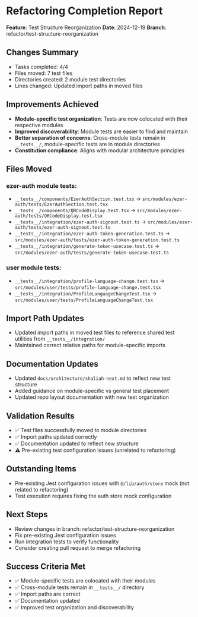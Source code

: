 # Refactoring Completion Report

**Feature**: Test Structure Reorganization
**Date**: 2024-12-19
**Branch**: refactor/test-structure-reorganization

## Changes Summary
- Tasks completed: 4/4
- Files moved: 7 test files
- Directories created: 2 module test directories
- Lines changed: Updated import paths in moved files

## Improvements Achieved
- **Module-specific test organization**: Tests are now colocated with their respective modules
- **Improved discoverability**: Module tests are easier to find and maintain
- **Better separation of concerns**: Cross-module tests remain in `__tests__/`, module-specific tests are in module directories
- **Constitution compliance**: Aligns with modular architecture principles

## Files Moved

### ezer-auth module tests:
- `__tests__/components/EzerAuthSection.test.tsx` → `src/modules/ezer-auth/tests/EzerAuthSection.test.tsx`
- `__tests__/components/QRCodeDisplay.test.tsx` → `src/modules/ezer-auth/tests/QRCodeDisplay.test.tsx`
- `__tests__/integration/ezer-auth-signout.test.ts` → `src/modules/ezer-auth/tests/ezer-auth-signout.test.ts`
- `__tests__/integration/ezer-auth-token-generation.test.ts` → `src/modules/ezer-auth/tests/ezer-auth-token-generation.test.ts`
- `__tests__/integration/generate-token-usecase.test.ts` → `src/modules/ezer-auth/tests/generate-token-usecase.test.ts`

### user module tests:
- `__tests__/integration/profile-language-change.test.tsx` → `src/modules/user/tests/profile-language-change.test.tsx`
- `__tests__/integration/ProfileLanguageChangeTest.tsx` → `src/modules/user/tests/ProfileLanguageChangeTest.tsx`

## Import Path Updates
- Updated import paths in moved test files to reference shared test utilities from `__tests__/integration/`
- Maintained correct relative paths for module-specific imports

## Documentation Updates
- Updated `docs/architecture/shaliah-next.md` to reflect new test structure
- Added guidance on module-specific vs general test placement
- Updated repo layout documentation with new test organization

## Validation Results
- ✅ Test files successfully moved to module directories
- ✅ Import paths updated correctly
- ✅ Documentation updated to reflect new structure
- ⚠️ Pre-existing test configuration issues (unrelated to refactoring)

## Outstanding Items
- Pre-existing Jest configuration issues with `@/lib/auth/store` mock (not related to refactoring)
- Test execution requires fixing the auth store mock configuration

## Next Steps
- Review changes in branch: refactor/test-structure-reorganization
- Fix pre-existing Jest configuration issues
- Run integration tests to verify functionality
- Consider creating pull request to merge refactoring

## Success Criteria Met
- ✅ Module-specific tests are colocated with their modules
- ✅ Cross-module tests remain in `__tests__/` directory
- ✅ Import paths are correct
- ✅ Documentation updated
- ✅ Improved test organization and discoverability

